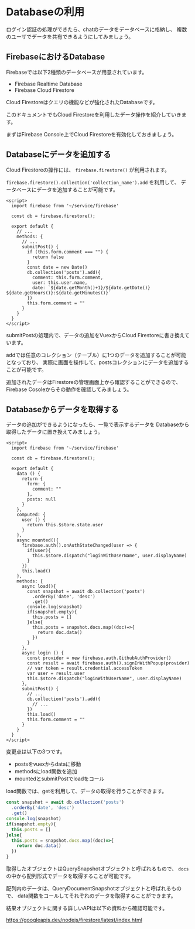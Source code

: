 # Databaseの利用

ログイン認証の処理ができたら、chatのデータをデータベースに格納し、
複数のユーザでデータを共有できるようにしてみましょう。

## FirebaseにおけるDatabase 

Firebaseでは以下2種類のデータベースが用意されています。

- Firebase Realtime Database 
- Firebase Cloud Firestore

Cloud Firestoreはクエリの機能などが強化されたDatabaseです。

このドキュメントでもCloud Firestoreを利用したデータ操作を紹介していきます。

まずはFirebase Console上でCloud Firestoreを有効化しておきましょう。

## Databaseにデータを追加する

Cloud Firestoreの操作には、 `firebase.firestore()` が利用されます。

`firebase.firestore().collection('collection_name').add` を利用して、
データベースにデータを追加することが可能です。

```vue
<script>
  import firebase from '~/service/firebase'

  const db = firebase.firestore();

  export default {
    // ...
    methods: {
      // ...
      submitPost() {
        if (this.form.comment === "") {
          return false
        }
        const date = new Date()
        db.collection('posts').add({
          comment: this.form.comment,
          user: this.user.name,
          date: `${date.getMonth()+1}/${date.getDate()} ${date.getHours()}:${date.getMinutes()}`
        })
        this.form.comment = ""
      }
    }
  }
</script>
```

submitPostの処理内で、データの追加をVuexからCloud Firestoreに書き換えています。

addでは任意のコレクション（テーブル）に1つのデータを追加することが可能となっており、
実際に画面を操作して、postsコレクションにデータを追加することが可能です。

追加されたデータはFirestoreの管理画面上から確認することができるので、
Firebase Cosoleからその動作を確認してみましょう。

## Databaseからデータを取得する
 
データの追加ができるようになったら、一覧で表示するデータを
Databaseから取得したデータに置き換えてみましょう。

```vue
<script>
  import firebase from '~/service/firebase'

  const db = firebase.firestore();

  export default {
    data () {
      return {
        form: {
          comment: ""
        },
        posts: null
      }
    },
    computed: {
      user () {
        return this.$store.state.user
      }
    },
    async mounted(){
      firebase.auth().onAuthStateChanged(user => {
        if(user){
          this.$store.dispatch("loginWithUserName", user.displayName)
        }
      })
      this.load()
    },
    methods: {
      async load(){
        const snapshot = await db.collection('posts')
          .orderBy('date', 'desc')
          .get()
        console.log(snapshot)
        if(snapshot.empty){
          this.posts = []
        }else{
          this.posts = snapshot.docs.map((doc)=>{
            return doc.data()
          })
        }
      },
      async login () {
        const provider = new firebase.auth.GithubAuthProvider()
        const result = await firebase.auth().signInWithPopup(provider)
        // var token = result.credential.accessToken
        var user = result.user
        this.$store.dispatch("loginWithUserName", user.displayName)
      },
      submitPost() {
        // ...
        db.collection('posts').add({
          // ...
        })
        this.load()
        this.form.comment = ""
      }
    }
  }
</script>
```

変更点は以下の3つです。

- postsをvuexからdataに移動
- methodsにload関数を追加
- mountedとsubmitPostでloadをコール

load関数では、getを利用して、データの取得を行うことができます。

```js
const snapshot = await db.collection('posts')
  .orderBy('date', 'desc')
  .get()
console.log(snapshot)
if(snapshot.empty){
  this.posts = []
}else{
  this.posts = snapshot.docs.map((doc)=>{
    return doc.data()
  })
}
```

取得したオブジェクトはQuerySnapshotオブジェクトと呼ばれるもので、
`docs` の中から配列形式でデータを取得することが可能です。

配列内のデータは、QueryDocumentSnapshotオブジェクトと呼ばれるもので、
data関数をコールしてそれぞれのデータを取得することができます。

結果オブジェクトに関する詳しいAPIは以下の資料から確認可能です。

https://googleapis.dev/nodejs/firestore/latest/index.html
